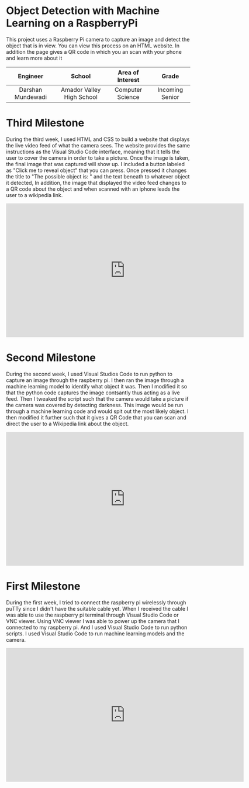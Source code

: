 # Object Detection with Machine Learning on a RaspberryPi
This project uses a Raspberry Pi camera to capture an image and detect the object that is in view. You can view this process on an HTML website. In addition the page gives a QR code in which you an scan with your phone and learn more about it

| **Engineer** | **School** | **Area of Interest** | **Grade** |
|:--:|:--:|:--:|:--:|
| Darshan Mundewadi | Amador Valley High School | Computer Science | Incoming Senior

 # Third Milestone
During the third week, I used HTML and CSS to build a website that displays the live video feed of what the camera sees. The website provides the same instructions as the Visual Studio Code interface, meaning that it tells the user to cover the camera in order to take a picture. Once the image is taken, the final image that was captured will show up. I included a button labeled as "Click me to reveal object" that you can press. Once pressed it changes the title to "The possible object is: " and the text beneath to whatever object it detected, In addition, the image that displayed the video feed changes to a QR code about the object and when scanned with an iphone leads the user to a wikipedia link.

<iframe width="650" height="366" src="https://www.youtube.com/embed/Bn_5lhumlmE" title="Darshan M Milestone 3" frameborder="0" allow="accelerometer; autoplay; clipboard-write; encrypted-media; gyroscope; picture-in-picture" allowfullscreen></iframe>



# Second Milestone
  
During the second week, I used Visual Studios Code to run python to capture an image through the raspberry pi. I then ran the image through a machine learning model to identify what object it was. Then I modified it so that the python code captures the image contsantly thus acting as a live feed. Then I tweaked the script such that the camera would take a picture if the camera was covered by detecting darkness. This image would be run through a machine learning code and would spit out the most likely object. I then modified it further such that it gives a QR Code that you can scan and direct the user to a Wikipedia link about the object.

<iframe width="650" height="366" src="https://www.youtube.com/embed/fwn3j1O4J7I" title="Darshan M Milestone 2" frameborder="0" allow="accelerometer; autoplay; clipboard-write; encrypted-media; gyroscope; picture-in-picture" allowfullscreen></iframe>

# First Milestone
  
During the first week, I tried to connect the raspberry pi wirelessly through puTTy since I didn't have the suitable cable yet. When I received the cable I was able to use the raspberry pi terminal through Visual Studio Code or VNC viewer. Using VNC viewer I was able to power up the camera that I connected to my raspberry pi. And I used Visual Studio Code to run python scripts. I used Visual Studio Code to run machine learning models and the camera.

<iframe width="650" height="366" src="https://www.youtube.com/embed/QS0pTYLp520" title="Darshan M Milestone 1" frameborder="0" allow="accelerometer; autoplay; clipboard-write; encrypted-media; gyroscope; picture-in-picture" allowfullscreen></iframe>
